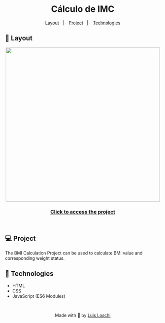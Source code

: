 <h1 align="center">
    Cálculo de IMC 
</h1>

<p align="center">
  <a href="#-layout">Layout</a>&nbsp;&nbsp;&nbsp;|&nbsp;&nbsp;&nbsp;
  <a href="#-Project">Project</a>&nbsp;&nbsp;&nbsp;|&nbsp;&nbsp;&nbsp;
  <a href="#-Technologies">Technologies</a>
</p>

## 🔖 Layout

<div align="center">
    <img id="layout" src="./img/project.gif" width="500"/>
    <h3><a href="https://www.figma.com/file/RFZfLCKsSSI9j5tQsluJEr/IMC-(Copy)?node-id=6%3A4&mode=dev">Click to access the project</a></h3> 
</div>

<br>

## 💻 Project
The BMI Calculation Project can be used to calculate BMI value and corresponding weight status. 


## 🚀 Technologies
- HTML
- CSS
- JavaScript (ES6 Modules)

<br>

<p align="center">
    Made with 💙 by <a href="https://www.linkedin.com/in/luis-loschi/">Luis Loschi</a>
</p>